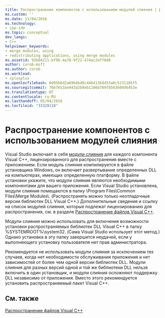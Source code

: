 ```yaml
---
title: Распространение компонентов с использованием модулей слияния | Документы Майкрософт
ms.custom: ''
ms.date: 11/04/2016
ms.technology:
- cpp-ide
ms.topic: conceptual
dev_langs:
- C++
helpviewer_keywords:
- merge modules, using
- redistributing applications, using merge modules
ms.assetid: 93b84211-bf9b-4a78-9f22-474ac2ef7840
author: corob-msft
ms.author: corob
ms.workload:
- cplusplus
ms.openlocfilehash: 6d95b6d2a69b4b40c4464136dd33a8c5231185f5
ms.sourcegitcommit: 76b7653ae443a2b8eb1186b789f8503609d6453e
ms.translationtype: HT
ms.contentlocale: ru-RU
ms.lasthandoff: 05/04/2018
ms.locfileid: "33329118"
---
```

# <a name="redistributing-components-by-using-merge-modules"></a>Распространение компонентов с использованием модулей слияния
Visual Studio включает в себя [модули слияния](http://msdn.microsoft.com/library/aa367434) для каждого компонента Visual C++, лицензированного для распространения вместе с приложением. Если модуль слияния компилируется в файле установщика Windows, он включает развертывание определенных DLL на компьютерах, имеющих определенную платформу. В файле установки укажите, что модули слияния являются необходимыми компонентами для вашего приложения. Если Visual Studio установлена, модули слияния помещаются в папку \Program Files\Common Files\Merge Modules\\. (Распространять можно только неотладочные версии библиотек DLL Visual C++.) Дополнительные сведения и ссылку на список модулей слияния, которые подлежат лицензированию для распространения, см. в разделе [Распространение файлов Visual C++](../ide/redistributing-visual-cpp-files.md).  
  
 Модули слияния можно использовать для включения возможности установки распространяемых библиотек DLL Visual C++ в папку %SYSTEMROOT%\system32\. (Сама Visual Studio использует этот метод.) Однако установка в эту папку завершится неудачей, если у выполняющего установку пользователя нет прав администратора.  
  
 Рекомендуется не использовать модули слияния за исключением тех случаев, когда нет необходимости обслуживания приложения и нет зависимостей от более чем одной версии библиотек DLL. Модули слияния для разных версий одной и той же библиотеки DLL нельзя включить в один установщик, и модули слияния осложняют поддержку DLL независимо от приложения. Вместо этого рекомендуется установить распространяемый пакет Visual C++.  
  
## <a name="see-also"></a>См. также  
 [Распространение файлов Visual C++](../ide/redistributing-visual-cpp-files.md)